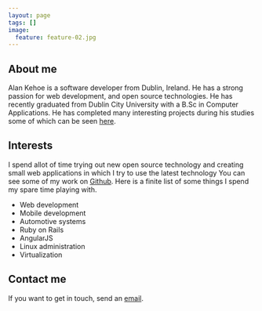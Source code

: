 ```yaml
---
layout: page
tags: []
image:
  feature: feature-02.jpg
---
```


## About me

Alan Kehoe is a software developer from Dublin, Ireland. 
He has a strong passion for web development, and open source technologies. He has recently graduated 
from Dublin City University with a B.Sc in Computer Applications. He has completed many interesting projects 
during his studies some of which can be seen [here](/portfolio "Portfolio"). 

## Interests

I spend allot of time trying out new open source technology and creating small web applications
in which I try to use the latest technology You can see some of my work on 
[Github](https://github.com/alankehoe "Alan Kehoe Github"). Here is a finite list of some 
things I spend my spare time playing with.

* Web development
* Mobile development
* Automotive systems
* Ruby on Rails
* AngularJS
* Linux administration
* Virtualization

## Contact me

If you want to get in touch, send an [email](mailto:alankehoe111@gmail.com).